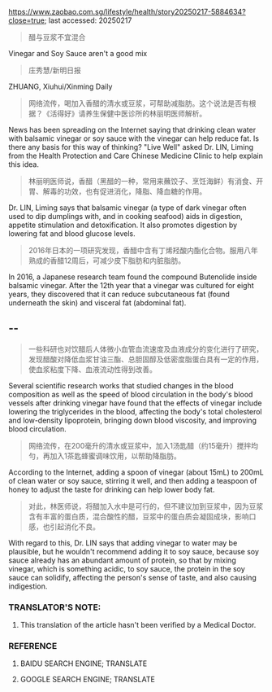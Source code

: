 https://www.zaobao.com.sg/lifestyle/health/story20250217-5884634?close=true; last accessed: 20250217

> 醋与豆浆不宜混合

Vinegar and Soy Sauce aren't a good mix

> 庄秀慧/新明日报

ZHUANG, Xiuhui/Xinming Daily

> 网络流传，喝加入香醋的清水或豆浆，可帮助减脂肪。这个说法是否有根据？《活得好》请养生保健中医诊所的林丽明医师解析。

News has been spreading on the Internet saying that drinking clean water with balsamic vinegar or soy sauce with the vinegar can help reduce fat. Is there any basis for this way of thinking? "Live Well" asked Dr. LIN, Liming from the Health Protection and Care Chinese Medicine Clinic to help explain this idea.

> 林丽明医师说，香醋（黑醋的一种，常用来蘸饺子、烹饪海鲜）有消食、开胃、解毒的功效，也有促进消化，降脂、降血糖的作用。

Dr. LIN, Liming says that balsamic vinegar (a type of dark vinegar often used to dip dumplings with, and in cooking seafood) aids in digestion, appetite stimulation and detoxification. It also promotes digestion by lowering fat and blood glucose levels.

> 2016年日本的一项研究发现，香醋中含有丁烯羟酸内酯化合物。服用八年熟成的香醋12周后，可减少皮下脂肪和内脏脂肪。 

In 2016, a Japanese research team found the compound Butenolide inside balsamic vinegar. After the 12th year that a vinegar was cultured for eight years, they discovered that it can reduce subcutaneous fat (found underneath the skin) and visceral fat (abdominal fat).

## --

> 一些科研也对饮醋后人体微小血管血流速度及血液成分的变化进行了研究，发现醋酸对降低血浆甘油三酯、总胆固醇及低密度脂蛋白具有一定的作用，使血浆粘度下降、血液流动性得到改善。

Several scientific research works that studied changes in the blood composition as well as the speed of blood circulation in the body's blood vessels after drinking vinegar have found that the effects of vinegar include lowering the triglycerides in the blood, affecting the body's total cholesterol and low-density lipoprotein, bringing down blood viscosity, and improving blood circulation.

> 网络流传，在200毫升的清水或豆浆中，加入1汤匙醋（约15毫升）搅拌均勻，再加入1茶匙蜂蜜调味饮用，以帮助降脂肪。

According to the Internet, adding a spoon of vinegar (about 15mL) to 200mL of clean water or soy sauce, stirring it well, and then adding a teaspoon of honey to adjust the taste for drinking can help lower body fat. 

> 对此，林医师说，将醋加入水中是可行的，但不建议加到豆浆中，因为豆浆含有丰富的蛋白质，混合酸性的醋，豆浆中的蛋白质会凝固成块，影响口感，也引起消化不良。

With regard to this, Dr. LIN says that adding vinegar to water may be plausible, but he wouldn't recommend adding it to soy sauce, because soy sauce already has an abundant amount of protein, so that by mixing vinegar, which is something acidic, to soy sauce, the protein in the soy sauce can solidify, affecting the person's sense of taste, and also causing indigestion.

### TRANSLATOR'S NOTE:

1) This translation of the article hasn't been verified by a Medical Doctor.

### REFERENCE

1) BAIDU SEARCH ENGINE; TRANSLATE

2) GOOGLE SEARCH ENGINE; TRANSLATE
